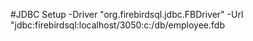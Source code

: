 ﻿#JDBC Setup
 -Driver "org.firebirdsql.jdbc.FBDriver"
 -Url "jdbc:firebirdsql:localhost/3050:c:/db/employee.fdb